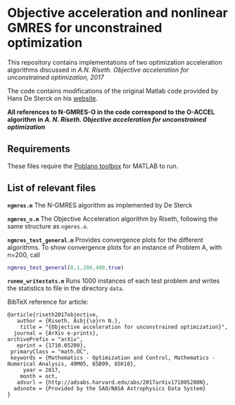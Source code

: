 # Objective acceleration and nonlinear GMRES for unconstrained optimization

This repository contains implementations of two optimization acceleration algorithms
discussed in *A.N. Riseth. Objective acceleration for unconstrained optimization, 2017*

The code contains modifications of the original Matlab code provided by Hans De Sterck on his
[website](http://math.uwaterloo.ca/amath-numerical-analysis-and-scientific-computing-group/hans-de-stercks-homepage/software-prof-hans-de-sterck/matlab-code-n-gmres-optimization).

**All references to N-GMRES-O in the code correspond to the O-ACCEL algorithm in _A. N. Riseth. Objective acceleration for unconstrained optimization_**

## Requirements
These files require the [Poblano toolbox](https://software.sandia.gov/trac/poblano) for MATLAB to run.

## List of relevant files

**`ngmres.m`** The N-GMRES algorithm as implemented by De Sterck

**`ngmres_o.m`** The Objective Acceleration algorithm by Riseth, following the same structure as `ngmres.o`.

**`ngmres_test_general.m`** Provides convergence plots for the different algorithms.
To show convergence plots for an instance of Problem A, with n=200, call
``` matlab
ngmres_test_general(0,1,200,400,true)
```

**`runme_writestats.m`** Runs 1000 instances of each test problem and writes the statistics to file in the directory `data`.



BibTeX reference for article:
```
@article{riseth2017objective,
   author = {Riseth, Asbj{\o}rn N.},
    title = "{Objective acceleration for unconstrained optimization}",
  journal = {ArXiv e-prints},
archivePrefix = "arXiv",
   eprint = {1710.05200},
 primaryClass = "math.OC",
 keywords = {Mathematics - Optimization and Control, Mathematics - Numerical Analysis, 49M05, 65B99, 65K10},
     year = 2017,
    month = oct,
   adsurl = {http://adsabs.harvard.edu/abs/2017arXiv171005200N},
  adsnote = {Provided by the SAO/NASA Astrophysics Data System}
}
```
